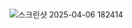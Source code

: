 ![스크린샷 2025-04-06 182414](https://github.com/user-attachments/assets/3963970a-4239-43a4-96e6-e241306b3663)
